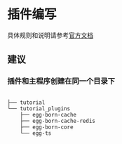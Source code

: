 # 插件编写

具体规则和说明请参考[官方文档](https://eggjs.org/zh-cn/advanced/plugin.html)

## 建议

### 插件和主程序创建在同一个目录下

```

├── tutorial
└── tutorial_plugins
    ├── egg-born-cache
    ├── egg-born-cache-redis
    ├── egg-born-core
    └── egg-ts
```
